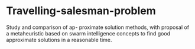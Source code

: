 # Travelling-salesman-problem
Study and comparison of ap- proximate solution methods, with proposal of a metaheuristic based on swarm intelligence concepts to find good approximate solutions in a reasonable time.

